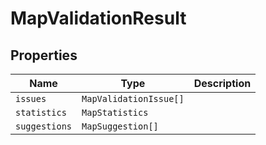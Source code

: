 # MapValidationResult

## Properties

| Name | Type | Description |
|------|------|-------------|
| `issues` | `MapValidationIssue[]` |  |
| `statistics` | `MapStatistics` |  |
| `suggestions` | `MapSuggestion[]` |  |

